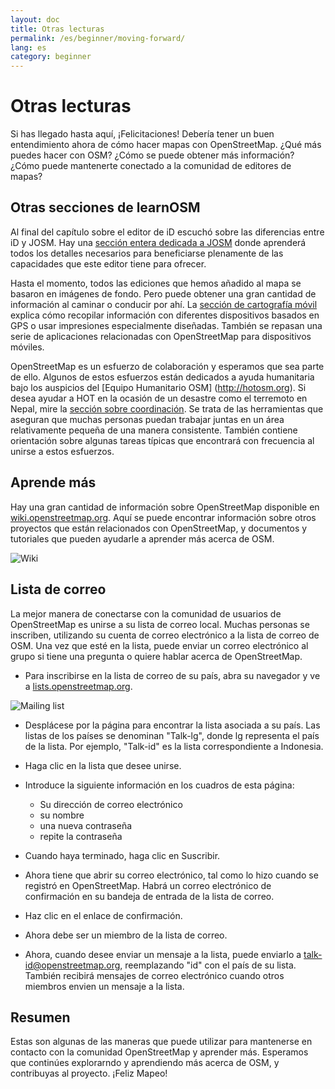 ```yaml
---
layout: doc
title: Otras lecturas
permalink: /es/beginner/moving-forward/
lang: es
category: beginner
---
```


Otras lecturas
===============


Si has llegado hasta aquí, ¡Felicitaciones! Debería tener un buen entendimiento ahora de cómo hacer mapas con OpenStreetMap. ¿Qué más puedes hacer con OSM? ¿Cómo se puede obtener más información? ¿Cómo puede mantenerte conectado a la comunidad de editores de mapas?  

Otras secciones de learnOSM
---------------------------

Al final del capítulo sobre el editor de iD escuchó sobre las diferencias entre iD y JOSM. Hay una [sección entera dedicada a JOSM](/es/josm/) donde aprenderá todos los detalles necesarios para beneficiarse plenamente de las capacidades que este editor tiene para ofrecer.  

Hasta el momento, todos las ediciones que hemos añadido al mapa se basaron en imágenes de fondo. Pero puede obtener una gran cantidad de información al caminar o conducir por ahí. La [sección de cartografía móvil](/es/mobile-mapping/) explica cómo recopilar información con diferentes dispositivos basados ​​en GPS o usar impresiones especialmente diseñadas. También se repasan una serie de aplicaciones relacionadas con OpenStreetMap para dispositivos móviles.  

OpenStreetMap es un esfuerzo de colaboración y esperamos que sea parte de ello. Algunos de estos esfuerzos están dedicados a ayuda humanitaria bajo los auspicios del [Equipo Humanitario OSM] (http://hotosm.org). Si desea ayudar a HOT en la ocasión de un desastre como el terremoto en Nepal, mire la [sección sobre coordinación](/es/coordination/). Se trata de las herramientas que aseguran que muchas personas puedan trabajar juntas en un área relativamente pequeña de una manera consistente. También contiene orientación sobre algunas tareas típicas que encontrará con frecuencia al unirse a estos esfuerzos.  


Aprende más
----------

Hay una gran cantidad de información sobre OpenStreetMap disponible en [wiki.openstreetmap.org](http://wiki.openstreetmap.org/). Aquí se puede encontrar información sobre otros proyectos que están relacionados con OpenStreetMap, y documentos y tutoriales que pueden ayudarle a aprender más acerca de OSM.  

![Wiki][]

<!-- also more info on this site once it is prepared -->

Lista de correo
------------

La mejor manera de conectarse con la comunidad de usuarios de OpenStreetMap es unirse a su lista de correo local. Muchas personas se inscriben, utilizando su cuenta de correo electrónico a la lista de correo de OSM. Una vez que esté en la lista, puede enviar un correo electrónico al grupo si tiene una pregunta o quiere hablar acerca de OpenStreetMap.  

- Para inscribirse en la lista de correo de su país, abra su navegador y ve a [lists.openstreetmap.org](http://lists.openstreetmap.org/).  

![Mailing list][]

- Desplácese por la página para encontrar la lista asociada a su país. Las listas de los países se denominan "Talk-lg", donde lg representa el país de la lista. Por ejemplo, "Talk-id" es la lista correspondiente a Indonesia.  

- Haga clic en la lista que desee unirse.  
 - Introduce la siguiente información en los cuadros de esta página:  
    + Su dirección de correo electrónico  
    + su nombre  
    + una nueva contraseña  
    + repite la contraseña  
- Cuando haya terminado, haga clic en Suscribir.
- Ahora tiene que abrir su correo electrónico, tal como lo hizo cuando se registró en OpenStreetMap. Habrá un correo electrónico de confirmación en su bandeja de entrada de la lista de correo.  
- Haz clic en el enlace de confirmación.  
- Ahora debe ser un miembro de la lista de correo.  
- Ahora, cuando desee enviar un mensaje a la lista, puede enviarlo a [talk-id@openstreetmap.org](mailto:talk-id@openstreetmap.org), reemplazando "id" con el país de su lista. También recibirá mensajes de correo electrónico cuando otros miembros envien un mensaje a la lista.  

<!-- maybe expand and put this back later
MapOSMatic
----------

Uno de estos proyectos se llama MapOSMatic, que se puede acceder a través de su
navegador en [maposmatic.org](http://www.maposmatic.org/). Esta
es una herramienta sencilla para imprimir un mapa de cualquier área que elija. Se
creará automáticamente el mapa, junto con una rejilla sobre el mapa, y un
índice de ubicaciones que se incluyen en la zona.

![MapOSMatic][]
-->


Resumen
-------

Estas son algunas de las maneras que puede utilizar para mantenerse en contacto con la comunidad OpenStreetMap y aprender más. Esperamos que continúes explorarndo y aprendiendo más acerca de OSM, y contribuyas al proyecto. ¡Feliz Mapeo!


[MapOSMatic]: /images/beginner/maposmatic-homepage.png
[Wiki]: /images/beginner/osm-wiki.png
[Mailing list]: /images/beginner/osm-mailing-lists.png
